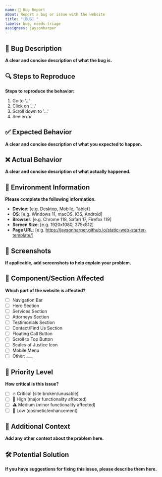 ```yaml
---
name: 🐛 Bug Report
about: Report a bug or issue with the website
title: "[BUG] "
labels: bug, needs-triage
assignees: jaysonharper
---
```


## 🐛 Bug Description

**A clear and concise description of what the bug is.**

## 🔍 Steps to Reproduce

**Steps to reproduce the behavior:**

1. Go to '...'
2. Click on '...'
3. Scroll down to '...'
4. See error

## ✅ Expected Behavior

**A clear and concise description of what you expected to happen.**

## ❌ Actual Behavior

**A clear and concise description of what actually happened.**

## 📱 Environment Information

**Please complete the following information:**

- **Device**: [e.g. Desktop, Mobile, Tablet]
- **OS**: [e.g. Windows 11, macOS, iOS, Android]
- **Browser**: [e.g. Chrome 118, Safari 17, Firefox 119]
- **Screen Size**: [e.g. 1920x1080, 375x812]
- **Page URL**: [e.g. https://jaysonharper.github.io/static-web-starter-template/]

## 📸 Screenshots

**If applicable, add screenshots to help explain your problem.**

## 🔗 Component/Section Affected

**Which part of the website is affected?**

- [ ] Navigation Bar
- [ ] Hero Section
- [ ] Services Section
- [ ] Attorneys Section
- [ ] Testimonials Section
- [ ] Contact/Find Us Section
- [ ] Floating Call Button
- [ ] Scroll to Top Button
- [ ] Scales of Justice Icon
- [ ] Mobile Menu
- [ ] Other: ****\_\_\_****

## 🎯 Priority Level

**How critical is this issue?**

- [ ] 🔥 Critical (site broken/unusable)
- [ ] 🚨 High (major functionality affected)
- [ ] ⚠️ Medium (minor functionality affected)
- [ ] 📝 Low (cosmetic/enhancement)

## 📝 Additional Context

**Add any other context about the problem here.**

## 🛠️ Potential Solution

**If you have suggestions for fixing this issue, please describe them here.**
